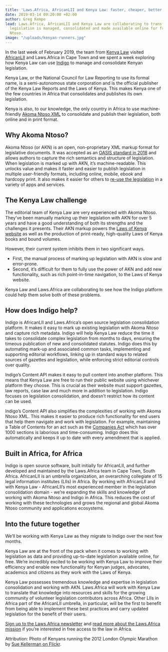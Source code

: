 ```yaml
---
title: 'Laws.Africa, AfricanLII and Kenya Law: faster, cheaper, better'
date: 2019-03-14 09:20:00 +02:00
author: Greg Kempe
lead: Laws.Africa, AfricanLII and Kenya Law are collaborating to transform how Kenyan
  legislation is managed, consolidated and made available online for free with Akoma
  Ntoso.
image: "/uploads/kenyan-runners.jpg"
---
```


In the last week of February 2019, the team from [Kenya Law](http://kenyalaw.org/kl/) visited [AfricanLII](https://africanlii.org/) and Laws.Africa in Cape Town and we spent a week exploring how Kenya Law can use [Indigo](https://laws.africa/indigo/) to manage and consolidate Kenyan legislation.

Kenya Law, or the National Council for Law Reporting to use its formal name, is a semi-autonomous state corporation and is the official publisher of the Kenya Law Reports and the Laws of Kenya. This makes Kenya one of the few countries in Africa that consolidates and publishes its own legislation.

Kenya is also, to our knowledge, the only country in Africa to use machine-friendly [Akoma Ntoso XML](http://www.akomantoso.org/) to consolidate and publish their legislation, both online and in print format.


## Why Akoma Ntoso?

Akoma Ntoso (or AKN) is an open, non-proprietary XML markup format for legislative documents. It was accepted as an [OASIS standard in 2018](https://www.oasis-open.org/news/announcements/akoma-ntoso-version-1-0-becomes-an-oasis-standard) and allows authors to capture the rich semantics and structure of legislation. When legislation is marked up with AKN, it’s machine-readable. This unlocks value and makes it faster and easier to publish legislation in multiple user-friendly formats, including online, mobile, ebook and hardcopy print. It also makes it easier for others to [re-use the legislation](https://laws.africa/2019/02/14/govt-law-cloud-computing.html) in a variety of apps and services.


## The Kenya Law challenge

The editorial team of Kenya Law are very experienced with Akoma Ntoso. They’ve been manually marking up their legislation with AKN for over 5 years and have a good understanding of both its strengths and the challenges it presents. Their AKN markup powers the [Laws of Kenya website](http://www.kenyalaw.org/lex//index.xql) as well as the production of print-ready, high-quality Laws of Kenya books and bound volumes.

However, their current system inhibits them in two significant ways.

* First, the manual process of marking up legislation with AKN is slow and error-prone.
* Second, it’s difficult for them to fully use the power of AKN and add new functionality, such as rich point-in-time navigation, to the Laws of Kenya website.

Kenya Law and Laws.Africa are collaborating to see how the Indigo platform could help them solve both of these problems.


## How does Indigo help?

Indigo is AfricanLII and Laws.Africa’s open source legislation consolidation platform. It makes it easy to mark up existing legislation with Akoma Ntoso and capture rich metadata. Indigo will help Kenya Law reduce the time it takes to consolidate complex legislation from months to days, ensuring the timeous publication of new and consolidated statutes. Indigo does this by automating mark-up and associated common tasks, implementing and supporting editorial workflows, linking up in standard ways to related sources of gazettes and legislation, while enforcing strict editorial controls over quality. 

Indigo’s Content API makes it easy to pull content into another platform. This means that Kenya Law are free to run their public website using whichever platform they choose. This is crucial as their website must support gazettes, law reports, case law and much more in addition to legislation. Indigo focuses on legislation consolidation, and doesn’t restrict how its content can be used. 

Indigo’s Content API also simplifies the complexities of working with Akoma Ntoso XML. This makes it easier to produce rich functionality for end users that help them navigate and work with legislation. For example, maintaining a Table of Contents for an act such as the [Companies Act](http://www.kenyalaw.org/lex//actview.xql?actid=No.%2017%20of%202015) which has over 1000 sections is laborious and time-consuming. Indigo does this automatically and keeps it up to date with every amendment that is applied.


## Built in Africa, for Africa

Indigo is open source software, built initially for AfricanLII, and further developed and maintained by the Laws.Africa team in Cape Town, South Africa. AfricanLII is an umbrella organization, an overarching collegiate of 15 legal information institutes (LIIs) in Africa. By working with AfricanLII and with Kenya Law - AfricanLII’s most experienced member in the legislation consolidation domain - we’re expanding the skills and knowledge of working with Akoma Ntoso and Indigo in Africa. This reduces the cost of working with these technologies and grows the regional and global Akoma Ntoso community and applications ecosystems.


## Into the future together 

We’ll be working with Kenya Law as they migrate to Indigo over the next few months.

Kenya Law are at the front of the pack when it comes to working with legislation as data and providing up-to-date legislation available online, for free. We’re incredibly excited to be working with Kenya Law to improve their efficiency and enable new functionality for Kenyan judges, advocates, academics and citizens as they work with the Laws of Kenya.

Kenya Law possesses tremendous knowledge and expertise in legislation consolidation and working with AKN.  Laws.Africa will work with Kenya Law to translate that knowledge into resources and skills for the growing community of volunteer legislation contributors across Africa. Other LIIs in Africa part of the AfricanLII umbrella, in particular, will be the first to benefit from being able to implement these best practices and carry updated legislation for the benefit of their users.


[Sign up to the Laws.Africa newsletter](https://africa.us19.list-manage.com/subscribe/post?u=60b61dad66a60a0c85266a68c&id=098ca0e4c8) and [read more about the Laws.Africa mission](https://laws.africa/about) if you’re interested in free access to the law in Africa.


Attribution: Photo of Kenyans running the 2012 London Olympic Marathon by [Sue Kellerman on Flickr](https://www.flickr.com/photos/photosak/7766410784).